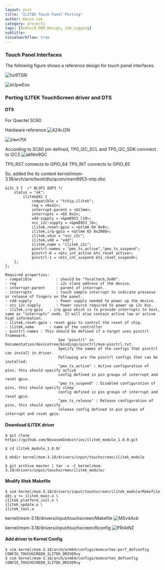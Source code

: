 ```yaml
---
layout: post
title: "ILITEK Touch Panel Porting"
auther: Kevin Lee
category: project1
tags: [Android_ROM_Design, Job_Logging]
subtitle:
visualworkflow: true
---
```


### Touch Panel Interfaces

The following figure shows a reference design for touch panel interfaces.

![hz9TSRI]({{site.baseurl}}/img/hz9TSRI.png)

![eUpwEos]({{site.baseurl}}/img/eUpwEos.png)

### Porting ILITEK TouchScreen driver and DTS

#### DTS

For Quectel SC60 

Hardware reference
![424rJ2N]({{site.baseurl}}/img/424rJ2N.png)

![zlwn7tX]({{site.baseurl}}/img/zlwn7tX.png)

According to SC60 pin defined,
TP0_I2C_SCL and TP0_I2C_SDK connnect to I2C3
![akNm9QC]({{site.baseurl}}/img/akNm9QC.png)

TP0_RST connects to GPIO_64
TP0_INT connects to GPIO_65

So, added the its content
kernel/msm-3.18/arch/arm/boot/dts/qcom/msm8953-mtp.dtsi

```
&i2c_3 {  /* BLSP1 QUP3 */ 
    status = "ok";
        ilitek@41 {
            compatible = "tchip,ilitek";
            reg = <0x41>;
            interrupt-parent = <&tlmm>;
            interrupts = <65 0x2>;
            vdd-supply = <&pm8953_l10>;
            vcc_i2c-supply = <&pm8953_l6>;
            ilitek,reset-gpio = <&tlmm 64 0x0>;
            ilitek,irq-gpio = <&tlmm 65 0x2008>;
            ilitek,vbus = "vcc_i2c";
            ilitek,vdd = "vdd";
            ilitek,name = "ilitek_i2c";
            pinctrl-names = "pmx_ts_active","pmx_ts_suspend";
            pinctrl-0 = <&ts_int_active &ts_reset_active>;
            pinctrl-1 = <&ts_int_suspend &ts_reset_suspend>;
    };
};
```

```
Required properties:
- compatible           : should be "focaltech,5x06".
- reg                  : i2c slave address of the device.
- interrupt-parent     : parent of interrupt.
- interrupts           : touch sample interrupt to indicate presense or release of fingers on the panel.
- vdd-supply           : Power supply needed to power up the device.
- vcc_i2c-supply       : Power source required to power up i2c bus.
- ilitek,irq-gpio   : irq gpio which is to provide interrupts to host, same as "interrupts" node. It will also contain active low or active high information.
- ilitek,reset-gpio : reset gpio to control the reset of chip.
- ilitek,name       : name of the controller
- pinctrl-names : This should be defined if a target uses pinctrl framework.
                        See "pinctrl" in Documentation/devicetree/bindings/pinctrl/msm-pinctrl.txt.
                        Specify the names of the configs that pinctrl can install in driver.
                        Following are the pinctrl configs that can be installed:
                        "pmx_ts_active" : Active configuration of pins, this should specify active
                        config defined in pin groups of interrupt and reset gpio.
                        "pmx_ts_suspend" : Disabled configuration of pins, this should specify sleep
                        config defined in pin groups of interrupt and reset gpio.
                        "pmx_ts_release" : Release configuration of pins, this should specify
                        release config defined in pin groups of interrupt and reset gpio.
```

#### Download ILITEK driver

```
$ git clone https://github.com/NovasomIndustries/ilitek_module_1.0.0.git

$ cd ilitek_module_1.0.0/

$ mkdir kernel/msm-3.18/drivers/input/touchscreen/ilitek_module

$ git archive master | tar -x -C kernel/msm-3.18/drivers/input/touchscreen/ilitek_module/
```

#### Modify ilitek Makefile

```
$ vim kernel/msm-3.18/drivers/input/touchscreen/ilitek_module/Makefile
obj-y += ilitek_main.o \
ilitek_platform_init.o \
ilitek_update.o \
ilitek_tool.o
```

kernel/msm-3.18/drivers/input/touchscreen/Makefile
![MSv4Acb]({{site.baseurl}}/img/MSv4Acb.png)

kernel/msm-3.18/drivers/input/touchscreen/Kconfig
![PRrAtNZ]({{site.baseurl}}/img/PRrAtNZ.png)

#### Add driver to Kernel Config

```
$ vim kernel/msm-3.18/arch/arm64/configs/msmcortex-perf_defconfig
CONFIG_TOUCHSCREEN_ILITEK_DRIVER=y
$ vim kernel/msm-3.18/arch/arm64/configs/msmcortex_defconfig
CONFIG_TOUCHSCREEN_ILITEK_DRIVER=y
```